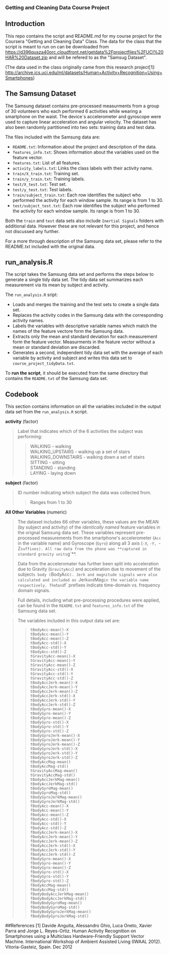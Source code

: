 ### Getting and Cleaning Data Course Project

## Introduction

This repo contains the script and README.md for my course project for the Coursera "Getting and Cleaning Data" Class. The data for the class that the script is meant to run on can be downloaded from https://d396qusza40orc.cloudfront.net/getdata%2Fprojectfiles%2FUCI%20HAR%20Dataset.zip and will be refered to as the "Samsug Dataset".

(The data used in the class originally came from this research project[1]: 
http://archive.ics.uci.edu/ml/datasets/Human+Activity+Recognition+Using+Smartphones)

## The Samsung Dataset
The Samsung dataset contains pre-processed measurments from a group of 30 volunteers who each performed 6 activities while wearing a smartphone on the waist. The device`s accelerometer and gyroscope were used to capture linear acceleration and angular velocity. The dataset has also  been randomly partitioned into two sets: training data and test data.

The files included with the Samsung data are:
- `README.txt`: Information about the project and description of the data.
- `features_info.txt`: Shows information about the variables used on the feature vector.
- `features.txt`: List of all features.
- `activity_labels.txt`: Links the class labels with their activity name.
- `train/X_train.txt`: Training set.
- `train/y_train.txt`: Training labels.
- `test/X_test.txt`: Test set.
- `test/y_test.txt`: Test labels.
- `train/subject_train.txt`: Each row identifies the subject who performed the activity for each window sample. Its range is from 1 to 30. 
- `test/subject_test.txt`: Each row identifies the subject who performed the activity for each window sample. Its range is from 1 to 30. 

Both the `train` and `test` data sets also include `Inertial Signals` folders with additional data. However these are not relevant for this project, and hence not discussed any further.

For a more through description of the Samsung data set, please refer to the README.txt included with the original data.


## run_analysis.R

The script takes the Samsung data set and performs the steps below to generate a single tidy data set. The tidy data set summarizes each measurement via its mean by subject and activity.

The `run_analysis.R` sript:
 * Loads and merges the training and the test sets to create a single data set.
 * Replaces the activity codes in the Samsung data with the corresponding activity names.
 * Labels the variables with descriptive variable names which match the names of the feature vectore form the Samsung data.
 * Extracts only the mean and standard deviation for each measurement form the feature vector. Measurments in the feature vector without a mean or standard deviation are discarded. 
 * Generates a second, independent tidy data set with the average of each variable by activity and subject and writes this data set to `course_project_tidyData.txt`.

To **run the script**, it should be executed from the same directory that contains the `README.txt` of the Samsung data set.

## Codebook

This section contains information on all the variables included in the output data set from the `run_analysis.R` script.

**activity**	(factor)  
>Label that indicates which of the 6 activities the subject was performing:  
>>WALKING  - walking   
    WALKING_UPSTAIRS  - walking up a set of stairs  
    WALKING_DOWNSTAIRS  - walking down a set of stairs  
    SITTING  - sitting  
    STANDING  - standing   
    LAYING  -  laying down

**subject**	(factor)  
>ID number indicating which subject the data was collected from.  
>>Ranges from 1 to 30

**All Other Variables** (numeric)  
>The dataset includes 66 other variables, these values are the MEAN (by subject and activity) of the *identically named* feature variables in the orignal Samsung data set. These variables represent pre-processed measurements from the smartphone's accelerometer (`Acc` in the variable name) and Gyroscope (`Gyro`) along all 3 axis (`-X`, `-Y, `-Z` suffixes). All raw data from the phone was **captured in standard gravity units `g`**. 
>
>Data from the acceleromater has further been split into acceleration due to Gravity (`GravityAcc`) and acceleration due to movement of the subject`s body (`BodyAcc`). Jerk and magnitude signals were also calculated and included as `Jerk` and `Mag` in the variable name respectively. The `t` and `f` prefixes indicate time-domain vs. frequency domain signals.

>Full details, including what pre-processing procedures were applied, can be found in the `README.txt` and `features_info.txt` of the Samsung data set.

>The variables included in this output data set are:
>>`tBodyAcc-mean()-X`  
>>`tBodyAcc-mean()-Y`  
>>`tBodyAcc-mean()-Z`  
>>`tBodyAcc-std()-X`  
>>`tBodyAcc-std()-Y`  
>>`tBodyAcc-std()-Z`  
>>`tGravityAcc-mean()-X`  
>>`tGravityAcc-mean()-Y`  
>>`tGravityAcc-mean()-Z`  
>>`tGravityAcc-std()-X`  
>>`tGravityAcc-std()-Y`  
>>`tGravityAcc-std()-Z`  
>>`tBodyAccJerk-mean()-X`  
>>`tBodyAccJerk-mean()-Y`  
>>`tBodyAccJerk-mean()-Z`  
>>`tBodyAccJerk-std()-X`  
>>`tBodyAccJerk-std()-Y`  
>>`tBodyAccJerk-std()-Z`  
>>`tBodyGyro-mean()-X`  
>>`tBodyGyro-mean()-Y`  
>>`tBodyGyro-mean()-Z`  
>>`tBodyGyro-std()-X`  
>>`tBodyGyro-std()-Y`  
>>`tBodyGyro-std()-Z`  
>>`tBodyGyroJerk-mean()-X`  
>>`tBodyGyroJerk-mean()-Y`  
>>`tBodyGyroJerk-mean()-Z`  
>>`tBodyGyroJerk-std()-X`  
>>`tBodyGyroJerk-std()-Y`  
>>`tBodyGyroJerk-std()-Z`  
>>`tBodyAccMag-mean()`  
>>`tBodyAccMag-std()`  
>>`tGravityAccMag-mean()`  
>>`tGravityAccMag-std()`   
>>`tBodyAccJerkMag-mean()`  
>>`tBodyAccJerkMag-std()`  
>>`tBodyGyroMag-mean()`   
>>`tBodyGyroMag-std()`  
>>`tBodyGyroJerkMag-mean()`  
>>`tBodyGyroJerkMag-std()`   
>>`fBodyAcc-mean()-X`  
>>`fBodyAcc-mean()-Y`  
>>`fBodyAcc-mean()-Z`  
>>`fBodyAcc-std()-X`  
>>`fBodyAcc-std()-Y`  
>>`fBodyAcc-std()-Z`  
>>`fBodyAccJerk-mean()-X`  
>>`fBodyAccJerk-mean()-Y`  
>>`fBodyAccJerk-mean()-Z`  
>>`fBodyAccJerk-std()-X`  
>>`fBodyAccJerk-std()-Y`  
>>`fBodyAccJerk-std()-Z`  
>>`fBodyGyro-mean()-X`  
>>`fBodyGyro-mean()-Y`  
>>`fBodyGyro-mean()-Z`  
>>`fBodyGyro-std()-X`  
>>`fBodyGyro-std()-Y`  
>>`fBodyGyro-std()-Z`  
>>`fBodyAccMag-mean()`  
>>`fBodyAccMag-std()`  
>>`fBodyBodyAccJerkMag-mean()`  
>>`fBodyBodyAccJerkMag-std()`  
>>`fBodyBodyGyroMag-mean()`  
>>`fBodyBodyGyroMag-std()`  
>>`fBodyBodyGyroJerkMag-mean()`  
>>`fBodyBodyGyroJerkMag-std()`  
 
##References
[1] Davide Anguita, Alessandro Ghio, Luca Oneto, Xavier Parra and Jorge L. Reyes-Ortiz. Human Activity Recognition on Smartphones using a Multiclass Hardware-Friendly Support Vector Machine. International Workshop of Ambient Assisted Living (IWAAL 2012). Vitoria-Gasteiz, Spain. Dec 2012